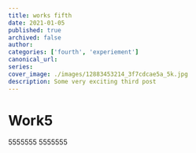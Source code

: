 ```yaml
---
title: works fifth
date: 2021-01-05
published: true
archived: false
author:
categories: ['fourth', 'experiement']
canonical_url:
series:
cover_image: ./images/12883453214_3f7cdcae5a_5k.jpg
description: Some very exciting third post
---
```


# Work5

5555555 5555555